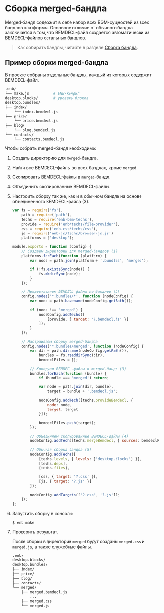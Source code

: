 # Сборка merged-бандла

Merged-бандл содержит в себе набор всех БЭМ-сущностей из всех бандлов платформы. Основное отличие от обычного бандла заключается в том, что BEMDECL-файл создается автоматически из BEMDECL-файлов остальных бандлов.

> Как собирать бандлы, читайте в разделе [Сборка бандла](build-bundle.md).

## Пример сборки merged-бандла

В проекте собраны отдельные бандлы, каждый из которых содержит BEMDECL-файл.

```sh
.enb/
└── make.js           # ENB-конфиг
desktop.blocks/       # уровень блоков
desktop.bundles/
├── index/
    └── index.bemdecl.js
├── price/
    └── price.bemdecl.js
├── blog/
    └── blog.bemdecl.js
└── contacts/
    └── contacts.bemdecl.js
```

Чтобы собрать merged-бандл необходимо:

1. Создать директорию для `merged`-бандла.
2. Найти все BEMDECL-файлы во всех бандлах, кроме `merged`.
3. Скопировать BEMDECL-файлы в `merged`-бандл.
4. Объединить скопированные BEMDECL-файлы.
5. Настроить сборку так же, как и в обычном бандле на основе объединенного BEMDECL-файла (3).

    ```js
    var fs = require('fs'),
        path = require('path'),
        techs = require('enb-bem-techs'),
        provide = require('enb/techs/file-provider'),
        css = require('enb-css/techs/css'),
        js = require('enb-js/techs/browser-js.js')
        platforms = ['desktop'];

    module.exports = function (config) {
        // Создаем директории для merged-бандлов (1)
        platforms.forEach(function (platform) {
            var node = path.join(platform + '.bundles', 'merged');

            if (!fs.existsSync(node)) {
                fs.mkdirSync(node);
            }
        });

        // Предоставляем BEMDECL-файлы из бандлов (2)
        config.nodes('*.bundles/*', function (nodeConfig) {
            var node = path.basename(nodeConfig.getPath());

            if (node !== 'merged') {
                nodeConfig.addTechs([
                    [provide, { target: '?.bemdecl.js' }]
                ]);
            }
        });

        // Настраиваем сборку merged-бандла
        config.nodes('*.bundles/merged', function (nodeConfig) {
            var dir = path.dirname(nodeConfig.getPath()),
                bundles = fs.readdirSync(dir),
                bemdeclFiles = [];

            // Копируем BEMDECL-файлы в merged-бандл (3)
            bundles.forEach(function (bundle) {
                if (bundle === 'merged') return;

                var node = path.join(dir, bundle),
                    target = bundle + '.bemdecl.js';

                nodeConfig.addTech([techs.provideBemdecl, {
                    node: node,
                    target: target
                }]);

                bemdeclFiles.push(target);
            });

            // Объединяем скопированные BEMDECL-файлы (4)
            nodeConfig.addTech([techs.mergeBemdecl, { sources: bemdeclFiles }]);

            // Обычная сборка бандла (5)
            nodeConfig.addTechs([
                [techs.levels, { levels: ['desktop.blocks'] }],
                [techs.deps],
                [techs.files],

                [css, { target: '?.css' }],
                [js, { target: '?.js' }]
            ]);

            nodeConfig.addTargets(['?.css', '?.js']);
        });
    };
    ```

6. Запустить сборку в консоли:

    ```sh
    $ enb make
    ```

7. Проверить результат.

    После сборки в директории `merged` будут созданы `merged.css` и `merged.js`, а также служебные файлы.

    ```sh
    .enb/
    desktop.blocks/
    desktop.bundles/
    ├── index/
    ├── price/
    ├── blog/
    ├── contacts/
    └── merged/
        ├── merged.bemdecl.js
            ...
        ├── merged.css
        └── merged.js
    ```
